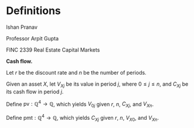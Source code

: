 # Definitions

Ishan Pranav

Professor Arpit Gupta

FINC 2339 Real Estate Capital Markets

__Cash flow.__

Let $r$ be the discount rate and $n$ be the number of periods.

Given an asset $X$, let ${V_X}_j$ be its value in period $j$, where
$0\leq j\leq n$, and ${C_X}_j$ be its cash flow in period $j$.

Define $\text{pv}:\mathbb{Q}^4\to\mathbb{Q}$, which yields ${V_0}_j$ given $r$,
$n$, ${C_X}_j$, and ${V_X}_n$.

Define $\text{pmt}:\mathbb{Q}^4\to\mathbb{Q}$, which yields ${C_X}_j$ given $r$,
$n$, ${V_X}_0$, and ${V_X}_n$.
